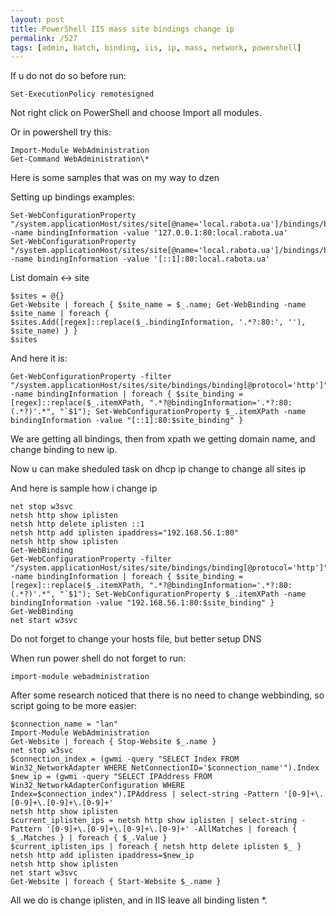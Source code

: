 ```yaml
---
layout: post
title: PowerShell IIS mass site bindings change ip
permalink: /527
tags: [admin, batch, binding, iis, ip, mass, network, powershell]
---
```


If u do not do so before run:


    Set-ExecutionPolicy remotesigned


Not right click on PowerShell and choose Import all modules.


Or in powershell try this:


    Import-Module WebAdministration
    Get-Command WebAdministration\*


Here is some samples that was on my way to dzen


Setting up bindings examples:


    Set-WebConfigurationProperty "/system.applicationHost/sites/site[@name='local.rabota.ua']/bindings/binding[@protocol='http']" -name bindingInformation -value '127.0.0.1:80:local.rabota.ua'
    Set-WebConfigurationProperty "/system.applicationHost/sites/site[@name='local.rabota.ua']/bindings/binding[@protocol='http']" -name bindingInformation -value '[::1]:80:local.rabota.ua'


List domain <-> site


    $sites = @{}
    Get-Website | foreach { $site_name = $_.name; Get-WebBinding -name $site_name | foreach { $sites.Add([regex]::replace($_.bindingInformation, '.*?:80:', ''), $site_name) } }
    $sites


And here it is:


    Get-WebConfigurationProperty -filter "/system.applicationHost/sites/site/bindings/binding[@protocol='http']" -name bindingInformation | foreach { $site_binding = [regex]::replace($_.itemXPath, ".*?@bindingInformation='.*?:80:(.*?)'.*", "`$1"); Set-WebConfigurationProperty $_.itemXPath -name bindingInformation -value "[::1]:80:$site_binding" }


We are getting all bindings, then from xpath we getting domain name, and
change binding to new ip.


Now u can make sheduled task on dhcp ip change to change all sites ip


And here is sample how i change ip


    net stop w3svc
    netsh http show iplisten
    netsh http delete iplisten ::1
    netsh http add iplisten ipaddress="192.168.56.1:80"
    netsh http show iplisten
    Get-WebBinding
    Get-WebConfigurationProperty -filter "/system.applicationHost/sites/site/bindings/binding[@protocol='http']" -name bindingInformation | foreach { $site_binding = [regex]::replace($_.itemXPath, ".*?@bindingInformation='.*?:80:(.*?)'.*", "`$1"); Set-WebConfigurationProperty $_.itemXPath -name bindingInformation -value "192.168.56.1:80:$site_binding" }
    Get-WebBinding
    net start w3svc


Do not forget to change your hosts file, but better setup DNS


When run power shell do not forget to run:


    import-module webadministration


After some research noticed that there is no need to change webbinding, so
script going to be more easier:


    $connection_name = "lan"
    Import-Module WebAdministration
    Get-Website | foreach { Stop-Website $_.name }
    net stop w3svc
    $connection_index = (gwmi -query "SELECT Index FROM Win32_NetworkAdapter WHERE NetConnectionID='$connection_name'").Index
    $new_ip = (gwmi -query "SELECT IPAddress FROM Win32_NetworkAdapterConfiguration WHERE Index=$connection_index").IPAddress | select-string -Pattern '[0-9]+\.[0-9]+\.[0-9]+\.[0-9]+'
    netsh http show iplisten
    $current_iplisten_ips = netsh http show iplisten | select-string -Pattern '[0-9]+\.[0-9]+\.[0-9]+\.[0-9]+' -AllMatches | foreach { $_.Matches } | foreach { $_.Value }
    $current_iplisten_ips | foreach { netsh http delete iplisten $_ }
    netsh http add iplisten ipaddress=$new_ip
    netsh http show iplisten
    net start w3svc
    Get-Website | foreach { Start-Website $_.name }


All we do is change iplisten, and in IIS leave all binding listen *.

